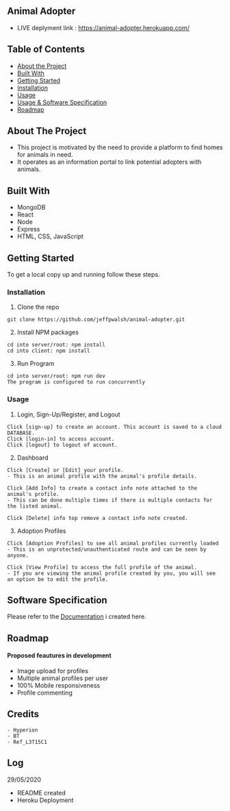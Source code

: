 
## Animal Adopter
- LIVE deplyment link : https://animal-adopter.herokuapp.com/ 

<!-- TABLE OF CONTENTS -->
## Table of Contents

* [About the Project](#about-the-project)
* [Built With](#built-with)
* [Getting Started](#getting-started)
* [Installation](#installation)
* [Usage](#usage)
* [Usage & Software Specification](#usage)
* [Roadmap](#roadmap)

<!-- ABOUT THE PROJECT -->
## About The Project
 - This project is motivated by the need to provide a platform to find homes for animals in need.
 - It operates as an information portal to link potential adopters with animals.


## Built With
 * MongoDB
 * React
 * Node
 * Express
 * HTML, CSS, JavaScript

<!-- GETTING STARTED -->
## Getting Started

To get a local copy up and running follow these steps.

### Installation
 
1. Clone the repo
```
git clone https://github.com/jeffpwalsh/animal-adopter.git
```
2. Install NPM packages
```
cd into server/root: npm install
cd into client: npm install
```
3. Run Program
```
cd into server/root: npm run dev
The program is configured to run concurrently
```

### Usage
 
1. Login, Sign-Up/Register, and Logout
```
Click [sign-up] to create an account. This account is saved to a cloud DATABASE. 
Click [login-in] to access account.
Click [logout] to logout of account.
```
2. Dashboard
```
Click [Create] or [Edit] your profile.
- This is an animal profile with the animal's profile details.

Click [Add Info] to create a contact info note attached to the animal's profile. 
- This can be done multiple times if there is multiple contacts for the listed animal.

Click [Delete] info top remove a contact info note created.
```
3. Adoption Profiles
```
Click [Adoption Profiles] to see all animal profiles currently loaded
- This is an unprotected/unauthenticated route and can be seen by anyone.

Click [View Profile] to access the full profile of the animal.
- If you are viewing the animal profile created by you, you will see an option be to edit the profile.
```

## Software Specification

Please refer to the [Documentation](https://drive.google.com/file/d/13AcYegD4Uw5DjPn-f2jdv4_Z_VaRoRT8/view?usp=sharing) i created here.

<!-- ROADMAP -->
## Roadmap
#### Proposed feautures in development

 - Image upload for profiles
 - Multiple animal profiles per user
 - 100% Mobile responsiveness
 - Profile commenting

## Credits
``` 
- Hyperion
- BT
- Ref_L3T15C1
```

## Log
 29/05/2020

- README created
- Heroku Deployment
